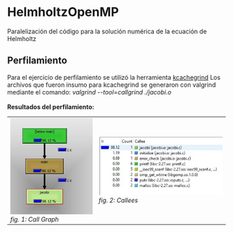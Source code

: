 # HelmholtzOpenMP
Paralelización del código para la solución numérica de la ecuación de Helmholtz

## Perfilamiento ## 

Para el ejercicio de perfilamiento se utilizó la herramienta <a href="https://sourceforge.net/projects/qcachegrindwin/">kcachegrind</a> Los archivos que fueron insumo para kcachegrind se generaron con valgrind mediante el comando: <i>valgrind --tool=callgrind ./jacobi.o</i>
<br>
<br>
<b>Resultados del perfilamiento:</b><br>
<table>
<tr>
<td>
<img src="./img/jacobi2.JPG"/><br>
<i>fig. 1: Call Graph</i>
</td>
<td>
<img src="./img/jacobi3.JPG"/><br>
<i>fig. 2: Callees</i>
</td>
</tr>
</table>